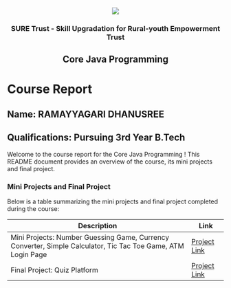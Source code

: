 <!-- PROJECT LOGO -->
<br />

<div align="center">
   <img src='https://user-images.githubusercontent.com/73131499/166115643-d3187f47-d38f-41b2-ae42-5ecbbc60de14.png' />


<h3 align="center">SURE Trust - Skill Upgradation for Rural-youth Empowerment Trust</h3>
  <h2> Core Java Programming </h2>
</div>

# Course Report

## Name: RAMAYYAGARI DHANUSREE

## Qualifications: Pursuing 3rd Year B.Tech

Welcome to the course report for the Core Java Programming ! This README document provides an overview of the course, its mini projects and final project.

### Mini Projects and Final Project

Below is a table summarizing the mini projects and final project completed during the course:

| Description                               | Link                                    |
|-------------------------------------------|-----------------------------------------|
| Mini Projects: Number Guessing Game, Currency Converter, Simple Calculator, Tic Tac Toe Game, ATM Login Page     | [Project Link](https://github.com/RAMAYYAGARI-DHANUSREE/G10_Java/tree/main/Mini%20Projects/Ramayyagari%20Dhanusree)                         |
| Final Project: Quiz Platform     | [Project Link](https://github.com/RAMAYYAGARI-DHANUSREE/G10_Java/tree/main/Final%20Capstone%20Project/Ramayyagari%20Dhanusree)                         |
